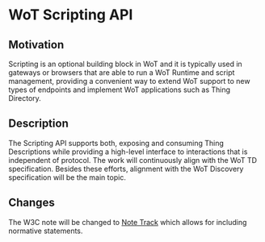 # WoT Scripting API

## Motivation
Scripting is an optional building block in WoT and it is typically used in
gateways or browsers that are able to run a WoT Runtime and script management,
providing a convenient way to extend WoT support to new types of endpoints
and implement WoT applications such as Thing Directory.

## Description

The Scripting API supports both, exposing and consuming Thing Descriptions
while providing a high-level interface to interactions that is independent
of protocol. The work will continuously align with the WoT TD specification. 
Besides these efforts, alignment with the WoT Discovery specification will
be the main topic.

## Changes

The W3C note will be changed to [Note Track](https://www.w3.org/2021/Process-20211102/#note-track)
which allows for including normative statements.